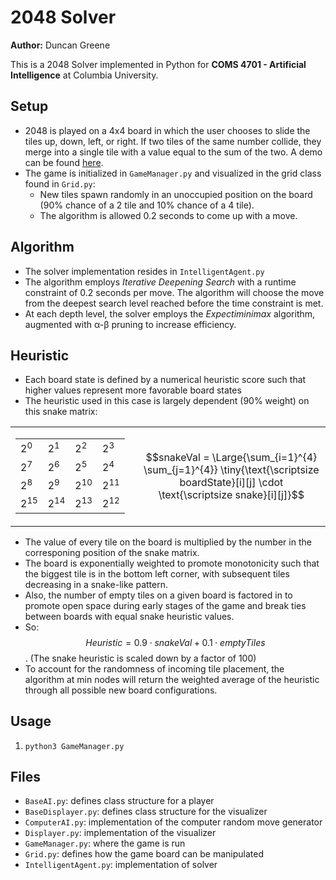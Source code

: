 # 2048 Solver
**Author:** Duncan Greene

This is a 2048 Solver implemented in Python for **COMS 4701 - Artificial Intelligence** at Columbia University.

## Setup
- 2048 is played on a 4x4 board in which the user chooses to slide the tiles up, down, left, or right. If two tiles of the same number collide, they merge into a single tile with a value equal to the sum of the two. A demo can be found [here](https://play2048.co/).
- The game is initialized in `GameManager.py` and visualized in the grid class found in `Grid.py`:
  - New tiles spawn randomly in an unoccupied position on the board (90% chance of a 2 tile and 10% chance of a 4 tile).
  - The algorithm is allowed 0.2 seconds to come up with a move.

## Algorithm
- The solver implementation resides in `IntelligentAgent.py`
- The algorithm employs *Iterative Deepening Search* with a runtime constraint of 0.2 seconds per move. The algorithm will choose the move from the deepest search level reached before the time constraint is met.
- At each depth level, the solver employs the *Expectiminimax* algorithm, augmented with &alpha;-&beta; pruning to increase efficiency.

## Heuristic
- Each board state is defined by a numerical heuristic score such that higher values represent more favorable board states
- The heuristic used in this case is largely dependent (90% weight) on this snake matrix:

<div align="center">
<table>
  <tr>
    <td>
      <table>
        <tr>
          <td>2<sup>0</sup></td>
          <td>2<sup>1</sup></td>
          <td>2<sup>2</sup></td>
          <td>2<sup>3</sup></td>
        </tr>
        <tr>
          <td>2<sup>7</sup></td>
          <td>2<sup>6</sup></td>
          <td>2<sup>5</sup></td>
          <td>2<sup>4</sup></td>
        </tr>
        <tr>
          <td>2<sup>8</sup></td>
          <td>2<sup>9</sup></td>
          <td>2<sup>10</sup></td>
          <td>2<sup>11</sup></td>
        </tr>
        <tr>
          <td>2<sup>15</sup></td>
          <td>2<sup>14</sup></td>
          <td>2<sup>13</sup></td>
          <td>2<sup>12</sup></td>
        </tr>
      </table>
    </td>
    <td style="padding-left: 20px; text-align: center;">
      $$snakeVal = \Large{\sum_{i=1}^{4} \sum_{j=1}^{4}} \tiny{\text{\scriptsize boardState}[i][j] \cdot \text{\scriptsize snake}[i][j]}$$
    </td>
  </tr>
</table>
</div>

- The value of every tile on the board is multiplied by the number in the corresponing position of the snake matrix.
- The board is exponentially weighted to promote monotonicity such that the biggest tile is in the bottom left corner, with subsequent tiles decreasing in a snake-like pattern.
- Also, the number of empty tiles on a given board is factored in to promote open space during early stages of the game and break ties between boards with equal snake heuristic values.
- So: $$Heuristic = 0.9 \cdot snakeVal + 0.1 \cdot emptyTiles$$. (The snake heuristic is scaled down by a factor of 100)
- To account for the randomness of incoming tile placement, the algorithm at min nodes will return the weighted average of the heuristic through all possible new board configurations.
## Usage
1. `python3 GameManager.py`
## Files
- `BaseAI.py`: defines class structure for a player
- `BaseDisplayer.py`: defines class structure for the visualizer
- `ComputerAI.py`: implementation of the computer random move generator
- `Displayer.py`: implementation of the visualizer
- `GameManager.py`: where the game is run
- `Grid.py`: defines how the game board can be manipulated
- `IntelligentAgent.py`: implementation of solver
